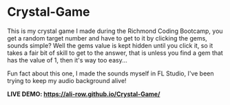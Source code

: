 # Crystal-Game
This is my crystal game I made during the Richmond Coding Bootcamp, you get a random target number and have to get to it by clicking the gems, sounds simple? Well the gems value is kept hidden until you click it, so it takes a fair bit of skill to get to the answer, that is unless you find a gem that has the value of 1, then it's way too easy...

Fun fact about this one, I made the sounds myself in FL Studio, I've been trying to keep my audio background alive!

**LIVE DEMO: https://ali-row.github.io/Crystal-Game/**
 
 
 

